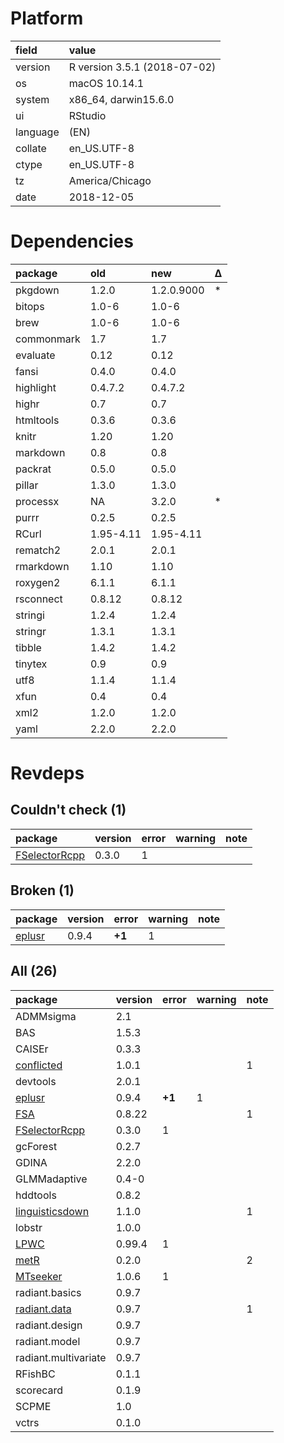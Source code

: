 # Platform

|field    |value                        |
|:--------|:----------------------------|
|version  |R version 3.5.1 (2018-07-02) |
|os       |macOS  10.14.1               |
|system   |x86_64, darwin15.6.0         |
|ui       |RStudio                      |
|language |(EN)                         |
|collate  |en_US.UTF-8                  |
|ctype    |en_US.UTF-8                  |
|tz       |America/Chicago              |
|date     |2018-12-05                   |

# Dependencies

|package    |old       |new        |Δ  |
|:----------|:---------|:----------|:--|
|pkgdown    |1.2.0     |1.2.0.9000 |*  |
|bitops     |1.0-6     |1.0-6      |   |
|brew       |1.0-6     |1.0-6      |   |
|commonmark |1.7       |1.7        |   |
|evaluate   |0.12      |0.12       |   |
|fansi      |0.4.0     |0.4.0      |   |
|highlight  |0.4.7.2   |0.4.7.2    |   |
|highr      |0.7       |0.7        |   |
|htmltools  |0.3.6     |0.3.6      |   |
|knitr      |1.20      |1.20       |   |
|markdown   |0.8       |0.8        |   |
|packrat    |0.5.0     |0.5.0      |   |
|pillar     |1.3.0     |1.3.0      |   |
|processx   |NA        |3.2.0      |*  |
|purrr      |0.2.5     |0.2.5      |   |
|RCurl      |1.95-4.11 |1.95-4.11  |   |
|rematch2   |2.0.1     |2.0.1      |   |
|rmarkdown  |1.10      |1.10       |   |
|roxygen2   |6.1.1     |6.1.1      |   |
|rsconnect  |0.8.12    |0.8.12     |   |
|stringi    |1.2.4     |1.2.4      |   |
|stringr    |1.3.1     |1.3.1      |   |
|tibble     |1.4.2     |1.4.2      |   |
|tinytex    |0.9       |0.9        |   |
|utf8       |1.1.4     |1.1.4      |   |
|xfun       |0.4       |0.4        |   |
|xml2       |1.2.0     |1.2.0      |   |
|yaml       |2.2.0     |2.2.0      |   |

# Revdeps

## Couldn't check (1)

|package                                    |version |error |warning |note |
|:------------------------------------------|:-------|:-----|:-------|:----|
|[FSelectorRcpp](problems.md#fselectorrcpp) |0.3.0   |1     |        |     |

## Broken (1)

|package                      |version |error  |warning |note |
|:----------------------------|:-------|:------|:-------|:----|
|[eplusr](problems.md#eplusr) |0.9.4   |__+1__ |1       |     |

## All (26)

|package                                        |version |error  |warning |note |
|:----------------------------------------------|:-------|:------|:-------|:----|
|ADMMsigma                                      |2.1     |       |        |     |
|BAS                                            |1.5.3   |       |        |     |
|CAISEr                                         |0.3.3   |       |        |     |
|[conflicted](problems.md#conflicted)           |1.0.1   |       |        |1    |
|devtools                                       |2.0.1   |       |        |     |
|[eplusr](problems.md#eplusr)                   |0.9.4   |__+1__ |1       |     |
|[FSA](problems.md#fsa)                         |0.8.22  |       |        |1    |
|[FSelectorRcpp](problems.md#fselectorrcpp)     |0.3.0   |1      |        |     |
|gcForest                                       |0.2.7   |       |        |     |
|GDINA                                          |2.2.0   |       |        |     |
|GLMMadaptive                                   |0.4-0   |       |        |     |
|hddtools                                       |0.8.2   |       |        |     |
|[linguisticsdown](problems.md#linguisticsdown) |1.1.0   |       |        |1    |
|lobstr                                         |1.0.0   |       |        |     |
|[LPWC](problems.md#lpwc)                       |0.99.4  |1      |        |     |
|[metR](problems.md#metr)                       |0.2.0   |       |        |2    |
|[MTseeker](problems.md#mtseeker)               |1.0.6   |1      |        |     |
|radiant.basics                                 |0.9.7   |       |        |     |
|[radiant.data](problems.md#radiantdata)        |0.9.7   |       |        |1    |
|radiant.design                                 |0.9.7   |       |        |     |
|radiant.model                                  |0.9.7   |       |        |     |
|radiant.multivariate                           |0.9.7   |       |        |     |
|RFishBC                                        |0.1.1   |       |        |     |
|scorecard                                      |0.1.9   |       |        |     |
|SCPME                                          |1.0     |       |        |     |
|vctrs                                          |0.1.0   |       |        |     |

